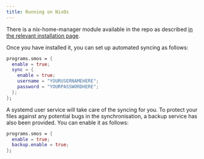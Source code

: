 ```yaml
---
title: Running on NixOs
---
```


There is a nix-home-manager module available in the repo as described [in the relevant installation page](/installation/nixos).

Once you have installed it, you can set up automated syncing as follows:

``` nix
programs.smos = {
  enable = true;
  sync = {
    enable = true;
    username = "YOURUSERNAMEHERE";
    password = "YOURPASSWORDHERE";
  };
};
```

A systemd user service will take care of the syncing for you.
To protect your files against any potential bugs in the synchronisation, a backup service has also been provided.
You can enable it as follows:

``` nix
programs.smos = {
  enable = true;
  backup.enable = true;
};
```
